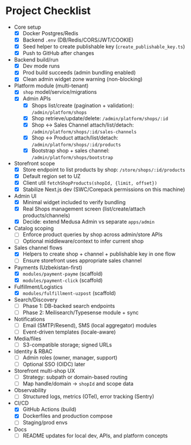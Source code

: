 # Project Checklist

- Core setup
  - [x] Docker Postgres/Redis
  - [x] Backend `.env` (DB/Redis/CORS/JWT/COOKIE)
  - [x] Seed helper to create publishable key (`create_publishable_key.ts`)
  - [x] Push to GitHub after changes

- Backend build/run
  - [x] Dev mode runs
  - [x] Prod build succeeds (admin bundling enabled)
  - [x] Clean admin widget zone warning (non-blocking)

- Platform module (multi-tenant)
  - [x] `shop` model/service/migrations
  - [x] Admin APIs
    - [x] Shops list/create (pagination + validation): `/admin/platform/shops`
    - [x] Shop retrieve/update/delete: `/admin/platform/shops/:id`
    - [x] Shop ↔ Sales Channel attach/list/detach: `/admin/platform/shops/:id/sales-channels`
    - [x] Shop ↔ Product attach/list/detach: `/admin/platform/shops/:id/products`
    - [x] Bootstrap shop + sales channel: `/admin/platform/shops/bootstrap`

- Storefront scope
  - [x] Store endpoint to list products by shop: `/store/shops/:id/products`
  - [x] Default region set to UZ
  - [x] Client util `fetchShopProducts(shopId, {limit, offset})`
  - [x] Stabilize Next.js dev (SWC/Corepack permissions on this machine)

- Admin UI
  - [x] Minimal widget included to verify bundling
  - [x] Real Shops management screen (list/create/attach products/channels)
  - [x] Decide: extend Medusa Admin vs separate `apps/admin`

- Catalog scoping
  - [ ] Enforce product queries by shop across admin/store APIs
  - [ ] Optional middleware/context to infer current shop

- Sales channel flows
  - [x] Helpers to create shop + channel + publishable key in one flow
  - [ ] Ensure storefront uses appropriate sales channel

- Payments (Uzbekistan-first)
  - [x] `modules/payment-payme` (scaffold)
  - [x] `modules/payment-click` (scaffold)

- Fulfillment/Logistics
  - [x] `modules/fulfillment-uzpost` (scaffold)

- Search/Discovery
  - [ ] Phase 1: DB-backed search endpoints
  - [ ] Phase 2: Meilisearch/Typesense module + sync

- Notifications
  - [ ] Email (SMTP/Resend), SMS (local aggregator) modules
  - [ ] Event-driven templates (locale-aware)

- Media/files
  - [ ] S3-compatible storage; signed URLs

- Identity & RBAC
  - [ ] Admin roles (owner, manager, support)
  - [ ] Optional SSO (OIDC) later

- Storefront multi-shop UX
  - [ ] Strategy: subpath or domain-based routing
  - [ ] Map handle/domain → `shopId` and scope data

- Observability
  - [ ] Structured logs, metrics (OTel), error tracking (Sentry)

- CI/CD
  - [x] GitHub Actions (build)
  - [x] Dockerfiles and production compose
  - [ ] Staging/prod envs

- Docs
  - [ ] README updates for local dev, APIs, and platform concepts
